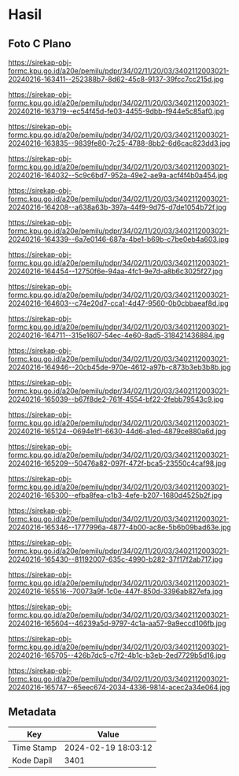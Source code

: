 # Hasil

## Foto C Plano

https://sirekap-obj-formc.kpu.go.id/a20e/pemilu/pdpr/34/02/11/20/03/3402112003021-20240216-163411--252388b7-8d62-45c8-9137-39fcc7cc215d.jpg

https://sirekap-obj-formc.kpu.go.id/a20e/pemilu/pdpr/34/02/11/20/03/3402112003021-20240216-163719--ec54f45d-fe03-4455-9dbb-f944e5c85af0.jpg

https://sirekap-obj-formc.kpu.go.id/a20e/pemilu/pdpr/34/02/11/20/03/3402112003021-20240216-163835--9839fe80-7c25-4788-8bb2-6d6cac823dd3.jpg

https://sirekap-obj-formc.kpu.go.id/a20e/pemilu/pdpr/34/02/11/20/03/3402112003021-20240216-164032--5c9c6bd7-952a-49e2-ae9a-acf4f4b0a454.jpg

https://sirekap-obj-formc.kpu.go.id/a20e/pemilu/pdpr/34/02/11/20/03/3402112003021-20240216-164208--a638a63b-397a-44f9-9d75-d7de1054b72f.jpg

https://sirekap-obj-formc.kpu.go.id/a20e/pemilu/pdpr/34/02/11/20/03/3402112003021-20240216-164339--6a7e0146-687a-4be1-b69b-c7be0eb4a603.jpg

https://sirekap-obj-formc.kpu.go.id/a20e/pemilu/pdpr/34/02/11/20/03/3402112003021-20240216-164454--12750f6e-94aa-4fc1-9e7d-a8b6c3025f27.jpg

https://sirekap-obj-formc.kpu.go.id/a20e/pemilu/pdpr/34/02/11/20/03/3402112003021-20240216-164603--c74e20d7-cca1-4d47-9560-0b0cbbaeaf8d.jpg

https://sirekap-obj-formc.kpu.go.id/a20e/pemilu/pdpr/34/02/11/20/03/3402112003021-20240216-164711--315e1607-54ec-4e60-8ad5-318421436884.jpg

https://sirekap-obj-formc.kpu.go.id/a20e/pemilu/pdpr/34/02/11/20/03/3402112003021-20240216-164946--20cb45de-970e-4612-a97b-c873b3eb3b8b.jpg

https://sirekap-obj-formc.kpu.go.id/a20e/pemilu/pdpr/34/02/11/20/03/3402112003021-20240216-165039--b67f8de2-761f-4554-bf22-2febb79543c9.jpg

https://sirekap-obj-formc.kpu.go.id/a20e/pemilu/pdpr/34/02/11/20/03/3402112003021-20240216-165124--0694e1f1-6630-44d6-a1ed-4879ce880a6d.jpg

https://sirekap-obj-formc.kpu.go.id/a20e/pemilu/pdpr/34/02/11/20/03/3402112003021-20240216-165209--50476a82-097f-472f-bca5-23550c4caf98.jpg

https://sirekap-obj-formc.kpu.go.id/a20e/pemilu/pdpr/34/02/11/20/03/3402112003021-20240216-165300--efba8fea-c1b3-4efe-b207-1680d4525b2f.jpg

https://sirekap-obj-formc.kpu.go.id/a20e/pemilu/pdpr/34/02/11/20/03/3402112003021-20240216-165346--1777996a-4877-4b00-ac8e-5b6b09bad63e.jpg

https://sirekap-obj-formc.kpu.go.id/a20e/pemilu/pdpr/34/02/11/20/03/3402112003021-20240216-165430--81192007-635c-4990-b282-37f17f2ab717.jpg

https://sirekap-obj-formc.kpu.go.id/a20e/pemilu/pdpr/34/02/11/20/03/3402112003021-20240216-165516--70073a9f-1c0e-447f-850d-3396ab827efa.jpg

https://sirekap-obj-formc.kpu.go.id/a20e/pemilu/pdpr/34/02/11/20/03/3402112003021-20240216-165604--46239a5d-9797-4c1a-aa57-9a9eccd106fb.jpg

https://sirekap-obj-formc.kpu.go.id/a20e/pemilu/pdpr/34/02/11/20/03/3402112003021-20240216-165705--426b7dc5-c7f2-4b1c-b3eb-2ed7729b5d16.jpg

https://sirekap-obj-formc.kpu.go.id/a20e/pemilu/pdpr/34/02/11/20/03/3402112003021-20240216-165747--65eec674-2034-4336-9814-acec2a34e064.jpg


## Metadata

| Key        | Value               |
| ---------- | ------------------- |
| Time Stamp | 2024-02-19 18:03:12 |
| Kode Dapil | 3401                |



